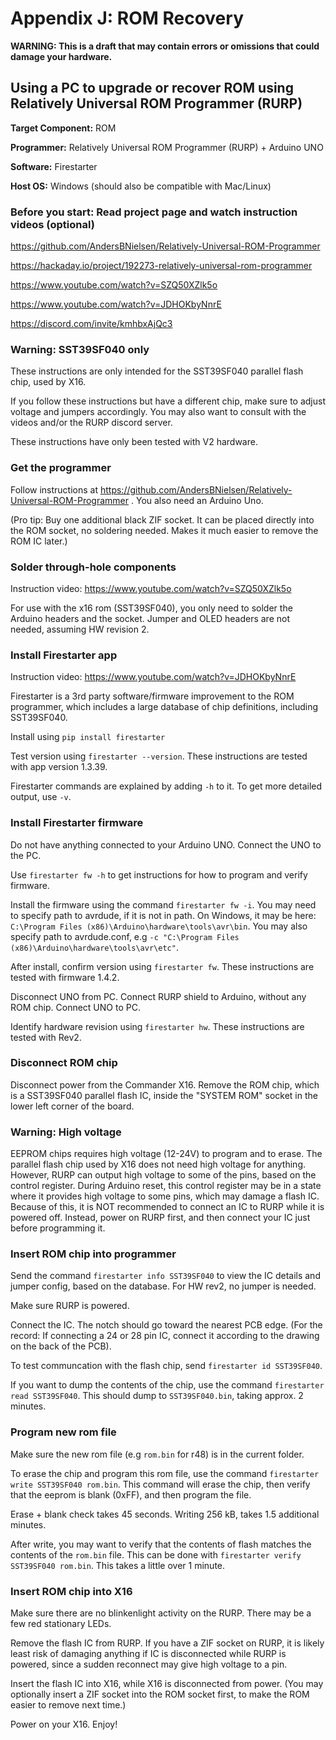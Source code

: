 
# Appendix J: ROM Recovery

**WARNING: This is a draft that may contain errors or omissions that could damage your hardware.**

## Using a PC to upgrade or recover ROM using Relatively Universal ROM Programmer (RURP)

**Target Component:** ROM

**Programmer:** Relatively Universal ROM Programmer (RURP) + Arduino UNO

**Software:** Firestarter

**Host OS:** Windows (should also be compatible with Mac/Linux)


### Before you start: Read project page and watch instruction videos (optional)

https://github.com/AndersBNielsen/Relatively-Universal-ROM-Programmer

https://hackaday.io/project/192273-relatively-universal-rom-programmer

https://www.youtube.com/watch?v=SZQ50XZlk5o

https://www.youtube.com/watch?v=JDHOKbyNnrE

https://discord.com/invite/kmhbxAjQc3


### Warning: SST39SF040 only

These instructions are only intended for the SST39SF040 parallel flash chip, used by X16.

If you follow these instructions but have a different chip, make sure to adjust voltage and jumpers accordingly. You may also want to consult with the videos and/or the RURP discord server.

These instructions have only been tested with V2 hardware.


### Get the programmer

Follow instructions at https://github.com/AndersBNielsen/Relatively-Universal-ROM-Programmer . You also need an Arduino Uno.

(Pro tip: Buy one additional black ZIF socket. It can be placed directly into the ROM socket, no soldering needed. Makes it much easier to remove the ROM IC later.)


### Solder through-hole components

Instruction video: https://www.youtube.com/watch?v=SZQ50XZlk5o

For use with the x16 rom (SST39SF040), you only need to solder the Arduino headers and the socket. Jumper and OLED headers are not needed, assuming HW revision 2.


### Install Firestarter app

Instruction video: https://www.youtube.com/watch?v=JDHOKbyNnrE

Firestarter is a 3rd party software/firmware improvement to the ROM programmer, which includes a large database of chip definitions, including SST39SF040.

Install using `pip install firestarter`

Test version using `firestarter --version`. These instructions are tested with app version 1.3.39.

Firestarter commands are explained by adding `-h` to it. To get more detailed output, use `-v`.


### Install Firestarter firmware

Do not have anything connected to your Arduino UNO. Connect the UNO to the PC.

Use `firestarter fw -h` to get instructions for how to program and verify firmware.

Install the firmware using the command `firestarter fw -i`. You may need to specify path to avrdude, if it is not in path. On Windows, it may be here: `C:\Program Files (x86)\Arduino\hardware\tools\avr\bin`. You may also specify path to avrdude.conf, e.g `-c "C:\Program Files (x86)\Arduino\hardware\tools\avr\etc"`.

After install, confirm version using `firestarter fw`. These instructions are tested with firmware 1.4.2.

Disconnect UNO from PC. Connect RURP shield to Arduino, without any ROM chip. Connect UNO to PC.

Identify hardware revision using `firestarter hw`. These instructions are tested with Rev2.


### Disconnect ROM chip

Disconnect power from the Commander X16. Remove the ROM chip, which is a SST39SF040 parallel flash IC, inside the "SYSTEM ROM" socket in the lower left corner of the board.


### Warning: High voltage

EEPROM chips requires high voltage (12-24V) to program and to erase. The parallel flash chip used by X16 does not need high voltage for anything. However, RURP can output high voltage to some of the pins, based on the control register. During Arduino reset, this control register may be in a state where it provides high voltage to some pins, which may damage a flash IC. Because of this, it is NOT recommended to connect an IC to RURP while it is powered off. Instead, power on RURP first, and then connect your IC just before programming it.


### Insert ROM chip into programmer

Send the command `firestarter info SST39SF040` to view the IC details and jumper config, based on the database. For HW rev2, no jumper is needed.

Make sure RURP is powered.

Connect the IC. The notch should go toward the nearest PCB edge. (For the record: If connecting a 24 or 28 pin IC, connect it according to the drawing on the back of the PCB).

To test communcation with the flash chip, send `firestarter id SST39SF040`.

If you want to dump the contents of the chip, use the command `firestarter read SST39SF040`. This should dump to `SST39SF040.bin`, taking approx. 2 minutes.


### Program new rom file

Make sure the new rom file (e.g `rom.bin` for r48) is in the current folder.

To erase the chip and program this rom file, use the command `firestarter write SST39SF040 rom.bin`. This command will erase the chip, then verify that the eeprom is blank (0xFF), and then program the file.

Erase + blank check takes 45 seconds. Writing 256 kB, takes 1.5 additional minutes.

After write, you may want to verify that the contents of flash matches the contents of the `rom.bin` file. This can be done with `firestarter verify SST39SF040 rom.bin`. This takes a little over 1 minute.


### Insert ROM chip into X16

Make sure there are no blinkenlight activity on the RURP. There may be a few red stationary LEDs.

Remove the flash IC from RURP. If you have a ZIF socket on RURP, it is likely least risk of damaging anything if IC is disconnected while RURP is powered, since a sudden reconnect may give high voltage to a pin.

Insert the flash IC into X16, while X16 is disconnected from power. (You may optionally insert a ZIF socket into the ROM socket first, to make the ROM easier to remove next time.)

Power on your X16. Enjoy!


<!-- For PDF formatting -->
<div class="page-break"></div>
